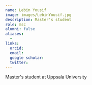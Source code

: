 ```yaml
---
name: Lebin Yousif
image: images/LebinYousif.jpg
description: Master's student
role: msc
alumni: false
aliases:
  -
links:
  orcid: 
  email: 
  google scholar: 
  twitter: 
---
```

Master's student at Uppsala University